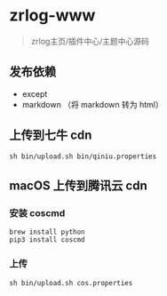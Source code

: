 # zrlog-www

> zrlog主页/插件中心/主题中心源码

## 发布依赖

- except
- markdown （将 markdown 转为 html）

## 上传到七牛 cdn

`sh bin/upload.sh bin/qiniu.properties`

## macOS 上传到腾讯云 cdn

### 安装 coscmd

```
brew install python
pip3 install coscmd
```

### 上传

```
sh bin/upload.sh cos.properties
```